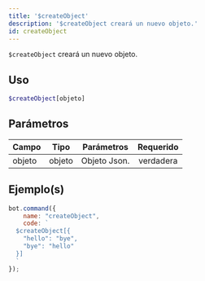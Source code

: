 ```yaml
---
title: '$createObject'
description: '$createObject creará un nuevo objeto.'
id: createObject
---
```


`$createObject` creará un nuevo objeto.

## Uso

```php
$createObject[objeto]
```

## Parámetros

| Campo  | Tipo   | Parámetros   | Requerido |
| ------ | ------ | ------------ |:---------:|
| objeto | objeto | Objeto Json. | verdadera |

## Ejemplo(s)

```javascript
bot.command({
    name: "createObject",
    code: `
  $createObject[{
    "hello": "bye",
    "bye": "hello"
  }]
  `
});
```